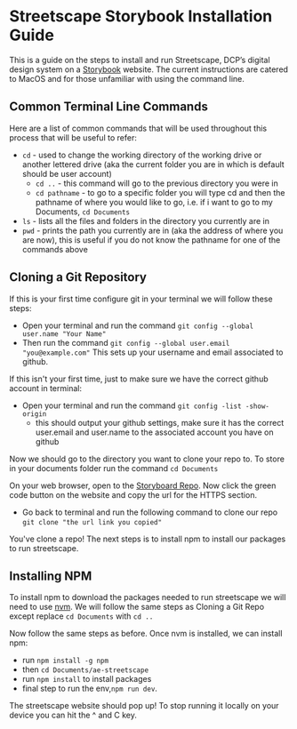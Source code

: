 # Streetscape Storybook Installation Guide

This is a guide on the steps to install and run Streetscape, DCP’s digital design system on a [Storybook](https://storybook.js.org/) website. The current instructions are catered to MacOS and for those unfamiliar with using the command line.  

 

## Common Terminal Line Commands 

Here are a list of common commands that will be used throughout this process that will be useful to refer: 
* `cd` - used to change the working directory of the working drive or another lettered drive (aka the current folder you are in which is default should be user account)
    - `cd ..` - this command will go to the previous directory you were in
    - `cd pathname` - to go to a specific folder you will type cd and then the pathname of where you would like to go, i.e. if i want to go to my Documents, `cd Documents`
* `ls` - lists all the files and folders in the directory you currently are in
* `pwd` - prints the path you currently are in (aka the address of where you are now), this is useful if you do not know the pathname for one of the commands above

## Cloning a Git Repository
If this is your first time configure git in your terminal we will follow these steps: 
- Open your terminal and run the command `git config --global user.name "Your Name"`
 - Then run the command `git config --global user.email "you@example.com"`
This sets up your username and email associated to github.


If this isn't your first time, just to make sure we have the correct github account in terminal:
* Open your terminal and run the command `git config -list -show-origin`
    - this should output your github settings, make sure it has the correct user.email and user.name to the associated account you have on github

Now we should go to the directory you want to clone your repo to. To store in your documents folder run the command `cd Documents`

On your web browser, open to the [Storyboard Repo](https://github.com/NYCPlanning/ae-streetscape/tree/main). Now click the green code button on the website and copy the url for the HTTPS section.

- Go back to terminal and run the following command to clone our repo `git clone "the url link you copied"`

You've clone a repo! The next steps is to install npm to install our packages to run streetscape.

## Installing NPM

To install npm to download the packages needed to run streetscape we will need to use [nvm](https://github.com/nvm-sh/nvm). We will follow the same steps as Cloning a Git Repo except replace `cd Documents` with `cd ..`

Now follow the same steps as before. Once nvm is installed, we can install npm:
- run  `npm install -g npm`
- then `cd Documents/ae-streetscape`
- run `npm install` to install packages
- final step to run the env,`npm run dev`.


The streetscape website should pop up! To stop running it locally on your device you can hit the ^ and C key. 